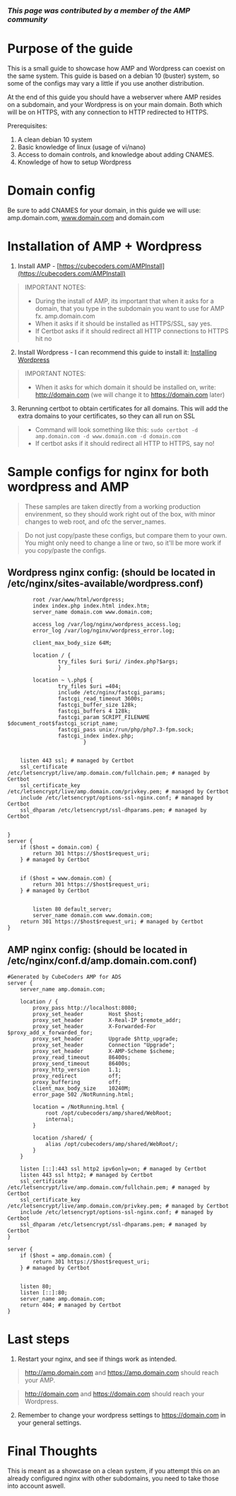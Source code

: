 ### _This page was contributed by a member of the AMP community_

# Purpose of the guide
This is a small guide to showcase how AMP and Wordpress can coexist on the same system. This guide is based on a debian 10 (buster) system, so some of the configs may vary a little if you use another distribution.

At the end of this guide you should have a webserver where AMP resides on a subdomain, and your Wordpress is on your main domain. Both which will be on HTTPS, with any connection to HTTP redirected to HTTPS.

Prerequisites:
1. A clean debian 10 system
2. Basic knowledge of linux (usage of vi/nano)
3. Access to domain controls, and knowledge about adding CNAMES.
4. Knowledge of how to setup Wordpress


# Domain config
Be sure to add CNAMES for your domain, in this guide we will use: amp.domain.com, www.domain.com and domain.com

# Installation of AMP + Wordpress
1. Install AMP - [https://cubecoders.com/AMPInstall](https://cubecoders.com/AMPInstall)
>IMPORTANT NOTES:
>- During the install of AMP, its important that when it asks for a domain, that you type in the subdomain you want to use for AMP fx. amp.domain.com
>- When it asks if it should be installed as HTTPS/SSL, say yes.
>- If Certbot asks if it should redirect all HTTP connections to HTTPS hit no

2. Install Wordpress - I can recommend this guide to install it: [Installing Wordpress](https://www.rosehosting.com/blog/how-to-install-wordpress-with-nginx-on-debian-10/)
>IMPORTANT NOTES:
>- When it asks for which domain it should be installed on, write: http://domain.com (we will change it to https://domain.com later)

3. Rerunning certbot to obtain certificates for all domains.
This will add the extra domains to your certificates, so they can all run on SSL
>- Command will look something like this: `sudo certbot -d amp.domain.com -d www.domain.com -d domain.com`
>- If certbot asks if it should redirect all HTTP to HTTPS, say no!

# Sample configs for nginx for both wordpress and AMP
>These samples are taken directly from a working production envirenment, so they should work right out of the box, with minor changes to web root, and ofc the server_names.

>Do not just copy/paste these configs, but compare them to your own. You might only need to change a line or two, so it'll be more work if you copy/paste the configs.

## Wordpress nginx config: (should be located in /etc/nginx/sites-available/wordpress.conf)
``` server {
        root /var/www/html/wordpress;
        index index.php index.html index.htm;
        server_name domain.com www.domain.com;

        access_log /var/log/nginx/wordpress_access.log;
        error_log /var/log/nginx/wordpress_error.log;

        client_max_body_size 64M;

        location / {
                try_files $uri $uri/ /index.php?$args;
                }

        location ~ \.php$ {
                try_files $uri =404;
                include /etc/nginx/fastcgi_params;
                fastcgi_read_timeout 3600s;
                fastcgi_buffer_size 128k;
                fastcgi_buffers 4 128k;
                fastcgi_param SCRIPT_FILENAME $document_root$fastcgi_script_name;
                fastcgi_pass unix:/run/php/php7.3-fpm.sock;
                fastcgi_index index.php;
                        }


    listen 443 ssl; # managed by Certbot
    ssl_certificate /etc/letsencrypt/live/amp.domain.com/fullchain.pem; # managed by Certbot
    ssl_certificate_key /etc/letsencrypt/live/amp.domain.com/privkey.pem; # managed by Certbot
    include /etc/letsencrypt/options-ssl-nginx.conf; # managed by Certbot
    ssl_dhparam /etc/letsencrypt/ssl-dhparams.pem; # managed by Certbot


}
server {
    if ($host = domain.com) {
        return 301 https://$host$request_uri;
    } # managed by Certbot


    if ($host = www.domain.com) {
        return 301 https://$host$request_uri;
    } # managed by Certbot


        listen 80 default_server;
        server_name domain.com www.domain.com;
    return 301 https://$host$request_uri; # managed by Certbot
} 
```

## AMP nginx config: (should be located in /etc/nginx/conf.d/amp.domain.com.conf)
```
#Generated by CubeCoders AMP for ADS
server {
    server_name amp.domain.com;

    location / {
        proxy_pass http://localhost:8080;
        proxy_set_header        Host $host;
        proxy_set_header        X-Real-IP $remote_addr;
        proxy_set_header        X-Forwarded-For $proxy_add_x_forwarded_for;
        proxy_set_header        Upgrade $http_upgrade;
        proxy_set_header        Connection "Upgrade";
        proxy_set_header        X-AMP-Scheme $scheme;
        proxy_read_timeout      86400s;
        proxy_send_timeout      86400s;
        proxy_http_version      1.1;
        proxy_redirect          off;
        proxy_buffering         off;
        client_max_body_size    10240M;
        error_page 502 /NotRunning.html;

        location = /NotRunning.html {
            root /opt/cubecoders/amp/shared/WebRoot;
            internal;
        }

        location /shared/ {
            alias /opt/cubecoders/amp/shared/WebRoot/;
        }
    }

    listen [::]:443 ssl http2 ipv6only=on; # managed by Certbot
    listen 443 ssl http2; # managed by Certbot
    ssl_certificate /etc/letsencrypt/live/amp.domain.com/fullchain.pem; # managed by Certbot
    ssl_certificate_key /etc/letsencrypt/live/amp.domain.com/privkey.pem; # managed by Certbot
    include /etc/letsencrypt/options-ssl-nginx.conf; # managed by Certbot
    ssl_dhparam /etc/letsencrypt/ssl-dhparams.pem; # managed by Certbot
}

server {
    if ($host = amp.domain.com) {
        return 301 https://$host$request_uri;
    } # managed by Certbot


    listen 80;
    listen [::]:80;
    server_name amp.domain.com;
    return 404; # managed by Certbot
}
```

# Last steps
1. Restart your nginx, and see if things work as intended.
> http://amp.domain.com and https://amp.domain.com should reach your AMP.

> http://domain.com and https://domain.com should reach your Wordpress.
2. Remember to change your wordpress settings to https://domain.com in your general settings.

# Final Thoughts
This is meant as a showcase on a clean system, if you attempt this on an already configured nginx with other subdomains, you need to take those into account aswell.